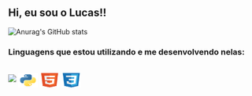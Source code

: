 ## Hi, eu sou o Lucas!!


![Anurag's GitHub stats](https://github-readme-stats.vercel.app/api?username=luucM&show_icons=true&theme=tokyonight)

<h3>Linguagens que estou utilizando e me desenvolvendo nelas:</h3>
<div style="display: inline_block"><br>
           
 <img src="https://cdn.jsdelivr.net/gh/devicons/devicon@latest/icons/trêsdsmax/trêsdsmax-original.svg" />
 <img align="center" alt="Rafa-Python" height="30" width="40" src="https://raw.githubusercontent.com/devicons/devicon/master/icons/python/python-original.svg">
 <img align="center" alt="Rafa-HTML" height="30" width="40" src="https://raw.githubusercontent.com/devicons/devicon/master/icons/html5/html5-original.svg">
 <img align="center" alt="Rafa-CSS" height="30" width="40" src="https://raw.githubusercontent.com/devicons/devicon/master/icons/css3/css3-original.svg">
<div/>

##
